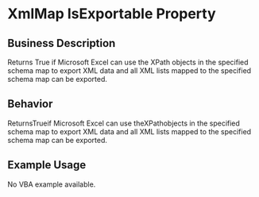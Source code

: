# XmlMap IsExportable Property

## Business Description
Returns True if Microsoft Excel can use the XPath objects in the specified schema map to export XML data and all XML lists mapped to the specified schema map can be exported.

## Behavior
ReturnsTrueif Microsoft Excel can use theXPathobjects in the specified schema map to export XML data and all XML lists mapped to the specified schema map can be exported.

## Example Usage
No VBA example available.